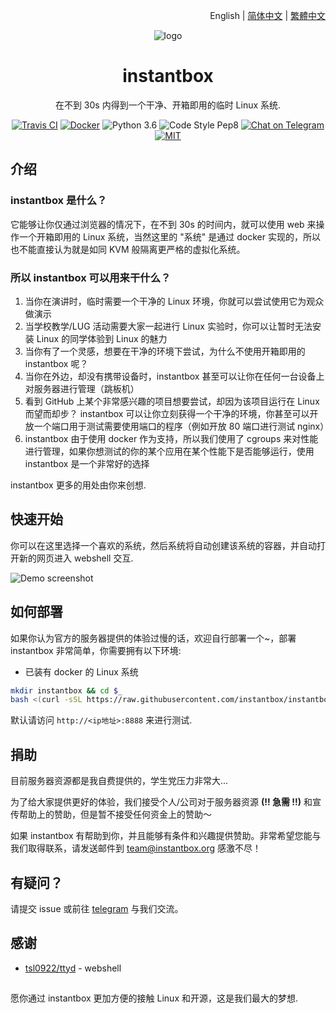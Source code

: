 <p align="right">English | <a href="./docs/README-zh_cn.md">简体中文</a> | <a href="./docs/README-zh_tw.md">繁體中文</a></p>

<div align="center">

![logo](https://user-images.githubusercontent.com/5880908/53614582-6ebdfc80-3ba8-11e9-819e-d96a3f7c22f0.png)

# instantbox

在不到 30s 内得到一个干净、开箱即用的临时 Linux 系统.

[![Travis CI](https://badgen.net/travis/instantbox/instantbox)](https://travis-ci.com/instantbox/instantbox)
[![Docker](https://badgen.net/badge//instantbox%2Finstantbox?icon=docker)](https://hub.docker.com/r/instantbox/instantbox)
![Python 3.6](https://badgen.net/badge/python/3.6/3776ab)
![Code Style Pep8](https://badgen.net/badge/code%20style/pep8/ffd343)
[![Chat on Telegram](https://badgen.net/badge/chat/on%20telegram/0088cc)](https://t.me/joinchat/HtYtxRSerOwrMLg_2_wZTQ)
[![MIT](https://badgen.net/badge/license/MIT/3da639)](LICENSE)

</div>


## 介绍

### instantbox 是什么？

它能够让你仅通过浏览器的情况下，在不到 30s 的时间内，就可以使用 web 来操作一个开箱即用的 Linux 系统，当然这里的 "系统" 是通过 docker 实现的，所以也不能直接认为就是如同 KVM 般隔离更严格的虚拟化系统。


### 所以 instantbox 可以用来干什么？

1. 当你在演讲时，临时需要一个干净的 Linux 环境，你就可以尝试使用它为观众做演示
2. 当学校教学/LUG 活动需要大家一起进行 Linux 实验时，你可以让暂时无法安装 Linux 的同学体验到 Linux 的魅力
3. 当你有了一个灵感，想要在干净的环境下尝试，为什么不使用开箱即用的 instantbox 呢？
4. 当你在外边，却没有携带设备时，instantbox 甚至可以让你在任何一台设备上对服务器进行管理（跳板机）
5. 看到 GitHub 上某个非常感兴趣的项目想要尝试，却因为该项目运行在 Linux 而望而却步？ instantbox 可以让你立刻获得一个干净的环境，你甚至可以开放一个端口用于测试需要使用端口的程序（例如开放 80 端口进行测试 nginx）
6. instantbox 由于使用 docker 作为支持，所以我们使用了 cgroups 来对性能进行管理，如果你想测试的你的某个应用在某个性能下是否能够运行，使用 instantbox 是一个非常好的选择

instantbox 更多的用处由你来创想.


## 快速开始

你可以在这里选择一个喜欢的系统，然后系统将自动创建该系统的容器，并自动打开新的网页进入 webshell 交互.

![Demo screenshot](https://user-images.githubusercontent.com/5880908/53613565-6237a500-3ba4-11e9-9e39-8ea48cee73ee.png)


## 如何部署

如果你认为官方的服务器提供的体验过慢的话，欢迎自行部署一个~，部署 instantbox 非常简单，你需要拥有以下环境:

* 已装有 docker 的 Linux 系统

```bash
mkdir instantbox && cd $_
bash <(curl -sSL https://raw.githubusercontent.com/instantbox/instantbox/master/init.sh)
```

默认请访问 `http://<ip地址>:8888` 来进行测试.


## 捐助

目前服务器资源都是我自费提供的，学生党压力非常大...

为了给大家提供更好的体验，我们接受个人/公司对于服务器资源 **(!! 急需 !!)** 和宣传帮助上的赞助，但是暂不接受任何资金上的赞助～

如果 instantbox 有帮助到你，并且能够有条件和兴趣提供赞助。非常希望您能与我们取得联系，请发送邮件到 team@instantbox.org 感激不尽！


## 有疑问？

请提交 issue 或前往 [telegram](https://t.me/joinchat/HtYtxRSerOwrMLg_2_wZTQ) 与我们交流。


## 感谢

* [tsl0922/ttyd](https://github.com/tsl0922/ttyd) - webshell


## 
愿你通过 instantbox 更加方便的接触 Linux 和开源，这是我们最大的梦想.
